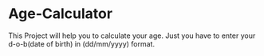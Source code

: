 # Age-Calculator
This Project will help you to calculate your age.
Just you have to enter your d-o-b(date of birth) in (dd/mm/yyyy) format.
